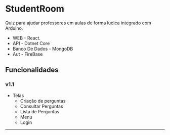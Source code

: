 # StudentRoom
Quiz para ajudar professores em aulas de forma ludica integrado com Arduino.
* WEB - React.
* API - Dotnet Core
* Banco De Dados - MongoDB
* Aut - FireBase

## Funcionalidades

### v1.1

* Telas
  * Criação de perguntas
  * Consultar Perguntas
  * Lista de Perguntas
  * Menu
  * Login
---
